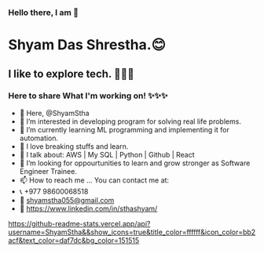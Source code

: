 ### Hello there, I am 👏
# Shyam Das Shrestha.😊  
## I like to explore tech. 🚀🚀🚀
### Here to share What I'm working on! ✨✨✨


- 👋 Here, @ShyamStha
- 👀 I’m interested in developing program for solving real life problems.
- 🌱 I’m currently learning ML programming and implementing it for automation.
- 🎉 I love breaking stuffs and learn.
- 📣 I talk about: AWS | My SQL | Python | Github | React
- 💞️ I’m looking for oppourtunities to learn and grow stronger as Software Engineer Trainee.
- 📫 How to reach me ... You can contact me at:
- 📞 +977 98600068518
- 📧 shyamstha055@gmail.com
- 🧑 https://www.linkedin.com/in/sthashyam/

https://github-readme-stats.vercel.app/api?username=ShyamStha&&show_icons=true&title_color=ffffff&icon_color=bb2acf&text_color=daf7dc&bg_color=151515
